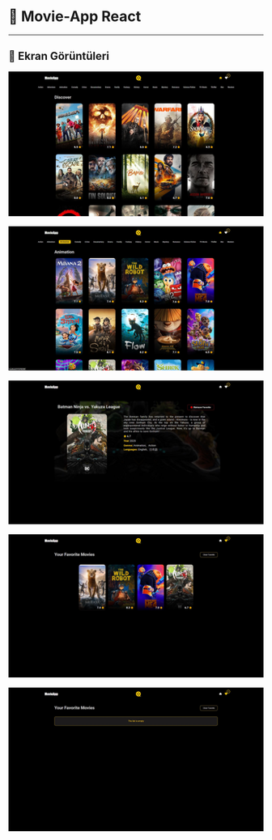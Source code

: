 # 🍿 Movie-App React

<hr>

## 📸 Ekran Görüntüleri

![1](/MovieApp/public/images/1.jpg)
&nbsp;&nbsp;
![2](/MovieApp/public/images/2.jpg)
&nbsp;&nbsp;
![3](/MovieApp/public/images/3.jpg)
&nbsp;&nbsp;
![4](/MovieApp/public/images/4.jpg)
&nbsp;&nbsp;
![5](/MovieApp/public/images/5.jpg)
